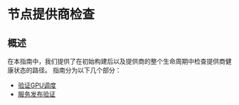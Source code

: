 # 节点提供商检查

## **概述** <a href="#gdynh" id="gdynh"></a>

在本指南中，我们提供了在初始构建后以及提供商的整个生命周期中检查提供商健康状态的路径。 指南分为以下几个部分：

* [验证GPU调度](step-1-yan-zheng-gpu-tiao-du.md)
* [服务发布验证](step-2-fu-wu-fa-bu-yan-zheng.md)
